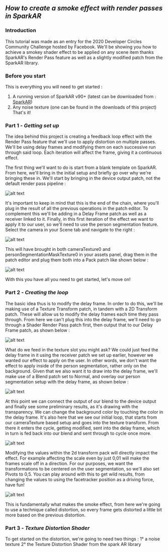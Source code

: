 ## _How to create a smoke effect with render passes in SparkAR_

### Introduction

This tutorial was made as an entry for the 2020 Developer Circles Community Challenge hosted by Facebook.
We'll be showing you how to achieve a smokey shader effect to be applied on any scene item thanks SparkAR's Render Pass feature as well as a slightly modified patch from the SparkAR library.

### Before you start

This is everything you will need to get started :
1. A running version of SparkAR v90+ (latest can be downloaded from : [SparkAR](https://sparkar.facebook.com/ar-studio/download/))
2. Any noise texture (one can be found in the downloads of this project)
That's it!

### Part 1 - _Getting set up_

The idea behind this project is creating a feedback loop effect with the Render Pass feature that we'll use to apply distortion on multiple passes. We'll be using delay frames and modifying them on each successive run through said loop. Each iteration will affect the frame, giving it a continuous effect.

The first thing we'll want to do is start from a blank template on SparkAR. From here, we'll bring in the initial setup and briefly go over why we're bringing these in.
We'll start by bringing in the device output patch, not the default render pass pipeline :

![alt text](https://github.com/The-AR-Company/spark-DevCircComChallenge-Smoke/blob/main/images/Device%20output.gif "Device output")

It's important to keep in mind that this is the end of the chain, where you'll plug in the result of all the previous operations in the patch editor. 
To complement this we'll be adding in a Delay Frame patch as well as a receiver linked to it. Finally, in this first iteration of the effect we want to apply it to our user, so we'll need to use the person segmentation feature. Select the camera in your Scene tab and navigate to the right :

![alt text](https://github.com/The-AR-Company/spark-DevCircComChallenge-Smoke/blob/main/images/Extract%20Textures.gif "Device output")

This will have brought in both cameraTexture0 and personSegmentationMaskTexture0 in your assets panel, drag them in the patch editor and plug them both into a Pack patch like shown below :

![alt text](https://github.com/The-AR-Company/spark-DevCircComChallenge-Smoke/blob/main/images/Getting%20set%20up.png "Patches - step 1")

With this you have all you need to get started, let's move on!

### Part 2 - _Creating the loop_

The basic idea thus is to modify the delay frame. In order to do this, we'll be making use of a Texture Transform patch, in tandem with a 2D Transform patch. These will allow us to modify the delay frames each time they pass through. From here we can't plug this into the delay frame, we'll need to go through a Shader Render Pass patch first, then output that to our Delay Frame patch, as shown below :

![alt text](https://github.com/The-AR-Company/spark-DevCircComChallenge-Smoke/blob/main/images/Texture%20Transform.png "Patches - step 2")

What do we feed in the texture slot you might ask? 
We could just feed the delay frame in it using the receiver patch we set up earlier, however we wanted our effect to apply on the user. In other words, we don't want the effect to apply inside of the person segmentation, rather only on the background. Given that we also want it to draw into the delay frame, we'll make use of a Blend patch set to Normal, and overlay our person segmentation setup with the delay frame, as shown below :

![alt text](https://github.com/The-AR-Company/spark-DevCircComChallenge-Smoke/blob/main/images/Blend.png "Patches - step 3")

At this point we can connect the output of our blend to the device output and finally see some preliminary results, as it's drawing with the transparency. We can change the background color by touching the color in the delay frame. It's also here that we see our initial loop, that starts from our cameraTexture based setup and goes into the texture transform. From there it enters the cycle, getting modified, sent into the delay frame, which in turn is fed back into our blend and sent through to cycle once more.

![alt text](https://github.com/The-AR-Company/spark-DevCircComChallenge-Smoke/blob/main/images/First%20Loop.png "Patches - step 3")

Modifying the values within the 2d transform pack will directly impact the effect. For example affecting the scale even by just 0,01 will make the frames scale off in a direction. For our purposes, we want the transformations to be centered on the user segmentation, so we'll also set Pivots to 0,5. You can play around with this to get wild results, from changing the values to using the facetracker position as a driving force, have fun!

![alt text](https://github.com/The-AR-Company/spark-DevCircComChallenge-Smoke/blob/main/images/Values.png "Basic results")

This is fundamentally what makes the smoke effect, from here we're going to use a technique called distortion, so every frame gets distorted a little bit more based on the previous distortion.

### Part 3 - _Texture Distortion Shader_

To get started on the distortion, we're going to need two things :
1° a noise texture
2° the Texture Distortion Shader from the spark AR library

